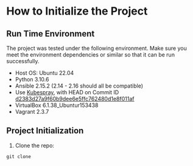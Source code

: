 # How to Initialize the Project

## Run Time Environment

The project was tested under the following environment. Make sure you meet the environment dependencies or similar so that it can be run successfully.

- Host OS: Ubuntu 22.04
- Python 3.10.6
- Ansible 2.15.2 (2.14 - 2.16 should all be compatible)
- Use [Kubespray](https://github.com/kubernetes-sigs/kubespray/tree/master), with HEAD on Commit ID [d2383d27a9f60b9dee6e5ffc762480d1e8f011af](https://github.com/kubernetes-sigs/kubespray/tree/d2383d27a9f60b9dee6e5ffc762480d1e8f011af)
- VirtualBox 6.1.38_Ubuntur153438
- Vagrant 2.3.7

## Project Initialization

1. Clone the repo:

```
git clone 
```
